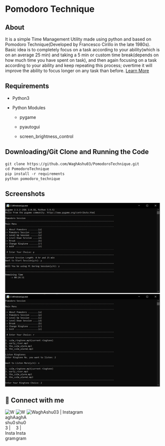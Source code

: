 # Pomodoro Technique

## About

It is a simple Time Management Utility made using python and based on Pomodoro Technique(Developed by Francesco Cirillo in the late 1980s). Basic idea is to completely focus on a task according to your ability(which is on an average 25 min) and taking a 5 min or custom time break(depends on how much time you have spent on task), and then again focusing on a task according to your ability and keep repeating this process; overtime it will improve the ability to focus longer on any task than before.  [Learn More](https://www.google.com/search?q=pomodoro+technique&rlz=1C1UEAD_enIN974IN974&sxsrf=APq-WBv7O0rwfB5mmXdCdNQxco2eZwTiWg%3A1644677438905&ei=PskHYsfVNqyRseMPwPSX2Ak&ved=0ahUKEwjH7I_0tPr1AhWsSGwGHUD6BZsQ4dUDCA4&uact=5&oq=pomodoro+technique&gs_lcp=Cgdnd3Mtd2l6EAMyBAgjECcyBAgjECcyBAgAEEMyBQgAEIAEMgQIABBDMgQIABBDMgUIABCABDIFCAAQgAQyBQgAEIAEMgUIABCABDoHCCMQsAMQJzoHCAAQRxCwAzoHCAAQsAMQQzoKCAAQ5AIQsAMYADoPCC4Q1AIQyAMQsAMQQxgBOgwILhDIAxCwAxBDGAE6BwgjELECECc6BAgAEApKBAhBGABKBAhGGAFQ7wNYoxRg9RdoAXABeACAAYsCiAH7A5IBAzItMpgBAKABAcgBEcABAdoBBggAEAEYCdoBBggBEAEYCA&sclient=gws-wiz)


## Requirements

- Python3

- Python Modules
  
  - pygame
  
  - pyautogui
  
  - screen_brightness_control


## Downloading/Git Clone and Running the Code

```
git clone https://github.com/WaghAshu03/PomodoroTechnique.git
cd PomodoroTechnique
pip install -r requirements
python pomodoro_technique
```

## Screenshots

![img1](./img1.png)
![img2](./img2.png)

## 🤝 Connect with me

<a href="https://www.linkedin.com/in/waghashu03/"><img align="left" src="https://github.com/WaghAshu03/WaghAshu03/blob/main/social_media_images/linkedin.png" alt="WaghAshu03 | Instagram" width="35px"/></a>
<a href="https://www.instagram.com/waghashu03/"><img align="left" src="https://github.com/WaghAshu03/WaghAshu03/blob/main/social_media_images/instagram.png" alt="WaghAshu03 | Instagram" width="35px"/></a>
<a href="https://twitter.com/WaghAshu03"><img align="left" src="https://github.com/WaghAshu03/WaghAshu03/blob/main/social_media_images/twitter.png" alt="WaghAshu03 | Instagram" height="35px"/></a>
